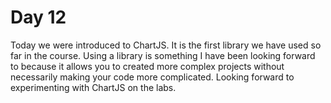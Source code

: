 # Day 12

Today we were introduced to ChartJS. It is the first library we have used so far in the course. Using a library is something I have been looking forward to because it allows you to created more complex projects without necessarily making your code more complicated. Looking forward to experimenting with ChartJS on the labs.